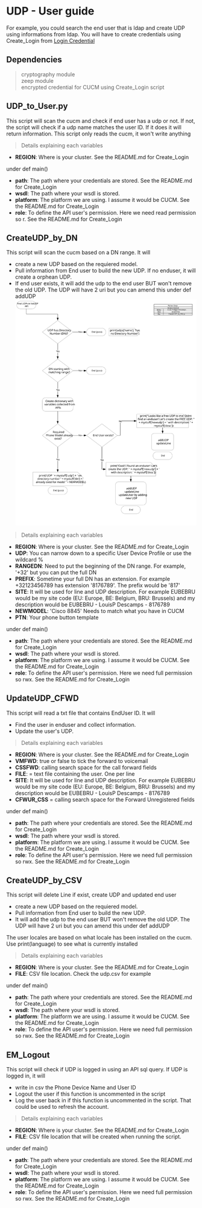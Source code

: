 # UDP - User guide
For example, you could search the end user that is ldap and create UDP using informations from ldap.
You will have to create credentials using Create_Login from [Login Credential](https://github.com/lpdescamps/Python/tree/master/credential)

## Dependencies
> cryptography module  
> zeep module  
> encrypted credential for CUCM using Create_Login script  

## UDP_to_User.py
This script will scan the cucm and check if end user has a udp or not. If not, the script will check if a udp name matches the user ID. If it does it will return information. This script only reads the cucm, it won't write anything
>Details explaining each variables
* **REGION**: Where is your cluster. See the README.md for Create_Login  

under def main()
* **path**: The path where your credentials are stored. See the README.md for Create_Login
* **wsdl**: The path where your wsdl is stored.
* **platform**: The platform we are using. I assume it would be CUCM. See the README.md for Create_Login
* **role**: To define the API user's permission. Here we need read permission so r. See the README.md for Create_Login

## CreateUDP_by_DN
This script will scan the cucm based on a DN range. It will 
 - create a new UDP based on the requiered model.
 - Pull information from End user to build the new UDP. If no enduser, it will create a orphean UDP.
 - If end user exists, it will add the udp to the end user BUT won't remove the old UDP.
The UDP will have 2 uri but you can amend this under def addUDP
![Diagram](CreateUDP_by_DN.svg)

>Details explaining each variables
* **REGION**: Where is your cluster. See the README.md for Create_Login  
* **UDP**: You can narrow down to a specific User Device Profile or use the wildcard %
* **RANGEDN**: Need to put the beginning of the DN range. For example, '\+32' but you can put the full DN
* **PREFIX**: Sometime your full DN has an extension. For example +32123456789 has extension '8176789'. The prefix would be '817'
* **SITE**: It will be used for line and UDP description. For example EUBEBRU would be my site code (EU: Europe, BE: Belgium, BRU: Brussels) and my description would be EUBEBRU - LouisP Descamps - 8176789
* **NEWMODEL**: 'Cisco 8845' Needs to match what you have in CUCM
* **PTN**: Your phone button template

under def main()
* **path**: The path where your credentials are stored. See the README.md for Create_Login
* **wsdl**: The path where your wsdl is stored.
* **platform**: The platform we are using. I assume it would be CUCM. See the README.md for Create_Login
* **role**: To define the API user's permission. Here we need full permission so rwx. See the README.md for Create_Login

## UpdateUDP_CFWD
This script will read a txt file that contains EndUser ID. It will
 - Find the user in enduser and collect information. 
 - Update the user's UDP.
 
>Details explaining each variables
* **REGION**: Where is your cluster. See the README.md for Create_Login  
* **VMFWD**: true or false to tick the forward to voicemail
* **CSSFWD**: calling search space for the call forward fields
* **FILE**: = text file containing the user. One per line
* **SITE**: It will be used for line and UDP description. For example EUBEBRU would be my site code (EU: Europe, BE: Belgium, BRU: Brussels) and my description would be EUBEBRU - LouisP Descamps - 8176789
* **CFWUR_CSS** = calling search space for the Forward Unregistered fields

under def main()
* **path**: The path where your credentials are stored. See the README.md for Create_Login
* **wsdl**: The path where your wsdl is stored.
* **platform**: The platform we are using. I assume it would be CUCM. See the README.md for Create_Login
* **role**: To define the API user's permission. Here we need full permission so rwx. See the README.md for Create_Login

## CreateUDP_by_CSV
This script will delete Line if exist, create UDP and updated end user  
 - create a new UDP based on the requiered model.
 - Pull information from End user to build the new UDP.
 - It will add the udp to the end user BUT won't remove the old UDP.
The UDP will have 2 uri but you can amend this under def addUDP

The user locales are based on what locale has been installed on the cucm. Use print(language) to see what is currently installed

>Details explaining each variables
* **REGION**: Where is your cluster. See the README.md for Create_Login  
* **FILE**: CSV file location. Check the udp.csv for example

under def main()
* **path**: The path where your credentials are stored. See the README.md for Create_Login
* **wsdl**: The path where your wsdl is stored.
* **platform**: The platform we are using. I assume it would be CUCM. See the README.md for Create_Login
* **role**: To define the API user's permission. Here we need full permission so rwx. See the README.md for Create_Login

## EM_Logout
This script will check if UDP is logged in using an API sql query. If UDP is logged in, it will

 - write in csv the Phone Device Name and User ID
 - Logout the user if this function is uncommented in the script
 - Log the user back in if this function is uncommented in the script. That could be used to refresh the account.

>Details explaining each variables
* **REGION**: Where is your cluster. See the README.md for Create_Login  
* **FILE**: CSV file location that will be created when running the script.

under def main()
* **path**: The path where your credentials are stored. See the README.md for Create_Login
* **wsdl**: The path where your wsdl is stored.
* **platform**: The platform we are using. I assume it would be CUCM. See the README.md for Create_Login
* **role**: To define the API user's permission. Here we need full permission so rwx. See the README.md for Create_Login